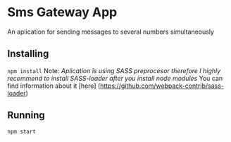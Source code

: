 # Sms Gateway App
An aplication for sending messages to several numbers simultaneously

## Installing
`npm install`
Note: *Aplication is using SASS preprocesor therefore I highly recommend to install SASS-loader after you install node modules*
You can find information about it [here] (https://github.com/webpack-contrib/sass-loader)

## Running
`npm start`
